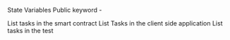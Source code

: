 State Variables
Public keyword -

List tasks in the smart contract
List Tasks in the client side application
List tasks in the test